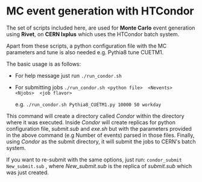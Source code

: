 # MC event generation with HTCondor
The set of scripts included here, are used for **Monte Carlo**
event generation using **Rivet**, on **CERN lxplus** which uses
the HTCondor batch system.

Apart from these scripts, a python configuration file with the
MC parameters and tune is also needed e.g. Pythia8 tune CUETM1.

The basic usage is as follows:
- For help message just run `./run_condor.sh`

- For submitting jobs `./run_condor.sh <python file>  <Nevents>  <Njobs>  <job flavor>`
  
  e.g. `./run_condor.sh Pythia8_CUETM1.py 10000 50 workday` 

This command will create a directory called *Condor* within the directory
where it was executed. Inside *Condor* will create replicas for python
configuration file, *submit.sub* and *exe.sh* but with the parameters
provided in the above command (e.g Number of events) parsed in those files.
Finally, using *Condor* as the submit directory, it will submit the jobs
to CERN's batch system. 

If you want to re-submit with the same options, just run:
`condor_submit New_submit.sub` , where *New_submit.sub* is the replica of *submit.sub* which
was just created.
